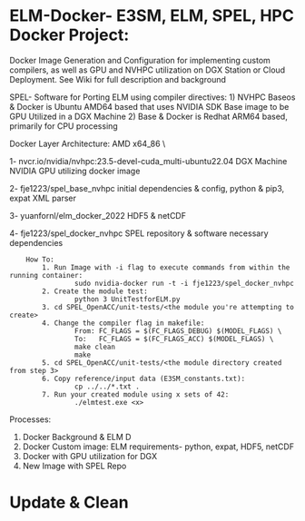 # ELM-Docker- E3SM, ELM, SPEL, HPC Docker Project: 
Docker Image Generation and Configuration for implementing custom compilers, as well as GPU and NVHPC utilization on DGX Station or Cloud Deployment.
See Wiki for full description and background

SPEL- Software for Porting ELM using compiler directives: 
    1) NVHPC Baseos & Docker is Ubuntu AMD64 based that uses NVIDIA SDK Base image to be GPU Utilized in a DGX Machine
    2) Base & Docker is Redhat ARM64 based, primarily for CPU processing


Docker Layer Architecture: AMD x64_86 \

1- nvcr.io/nvidia/nvhpc:23.5-devel-cuda_multi-ubuntu22.04
    DGX Machine NVIDIA GPU utilizing docker image

2- fje1223/spel_base_nvhpc
    initial dependencies & config, python & pip3, expat XML parser

3- yuanfornl/elm_docker_2022
    HDF5 & netCDF

4- fje1223/spel_docker_nvhpc
    SPEL repository & software necessary dependencies
    
        How To: 
            1. Run Image with -i flag to execute commands from within the running container:
                    sudo nvidia-docker run -t -i fje1223/spel_docker_nvhpc
            2. Create the module test: 
                    python 3 UnitTestforELM.py
            3. cd SPEL_OpenACC/unit-tests/<the module you're attempting to create>
            4. Change the compiler flag in makefile: 
                    From: FC_FLAGS = $(FC_FLAGS_DEBUG) $(MODEL_FLAGS) \
                    To:   FC_FLAGS = $(FC_FLAGS_ACC) $(MODEL_FLAGS) \
                    make clean
                    make
            5. cd SPEL_OpenACC/unit-tests/<the module directory created from step 3>
            6. Copy reference/input data (E3SM_constants.txt):
                    cp ../../*.txt . 
            7. Run your created module using x sets of 42:
                    ./elmtest.exe <x>



Processes: 
1. Docker Background & ELM D
2. Docker Custom image: ELM requirements- python, expat, HDF5, netCDF
3. Docker with GPU utilization for DGX
4. New Image with SPEL Repo
# Update & Clean